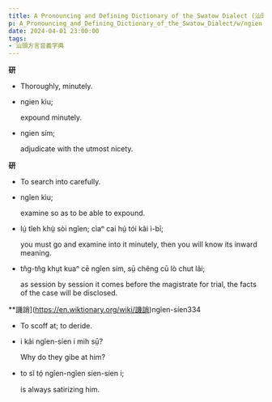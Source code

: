 ```yaml
---
title: A Pronouncing and Defining Dictionary of the Swatow Dialect (汕頭方言音義字典) / ngien
p: A_Pronouncing_and_Defining_Dictionary_of_the_Swatow_Dialect/w/ngien
date: 2024-04-01 23:00:00
tags: 
- 汕頭方言音義字典
---
```



**研**
- Thoroughly, minutely.

- ngien kìu;

  expound minutely.

- ngien sím;

  adjudicate with the utmost nicety.



**研**
- To search into carefully.

- ngîen kìu;

  examine so as to be able to expound.

- lṳ́ tîeh khṳ̀ sòi ngîen; cìaⁿ cai hṳ́ tói kâi ì-bī;

  you must go and examine into it minutely, then you will know its inward meaning.

- tn̂g-tn̂g khṳt kuaⁿ cē ngîen sím, sṳ̄ chêng cū lò chut lâi;

  as session by session it comes before the magistrate for trial, the facts of the case will be disclosed.

**譏誚](https://en.wiktionary.org/wiki/譏誚)ngîen-síen334
- To scoff at; to deride.

- i kâi ngîen-síen i mih sṳ̄?

  Why do they gibe at him?

- to sĭ tó̤ ngîen-ngîen síen-síen i;

  is always satirizing him.